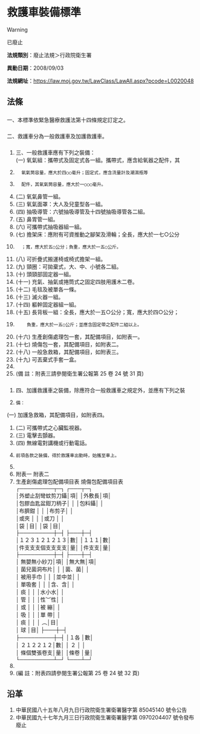 # 救護車裝備標準


> [!WARNING]
> 已廢止


**法規類別**：廢止法規＞行政院衛生署

**異動日期**：2008/09/03  

**法規網址**：https://law.moj.gov.tw/LawClass/LawAll.aspx?pcode=L0020048



## 法條
##### 
一、本標準依緊急醫療救護法第十四條規定訂定之。

##### 
二、救護車分為一般救護車及加護救護車。

##### 
1. 三、一般救護車應有下列之裝備：  
 (一) 氧氣組：攜帶式及固定式各一組。攜帶式，應含給氧器之配件，其
1.       氧氣筒容量，應大於四○○毫升；固定式，應含流量計及潮濕瓶等
1.       配件，其氧氣筒容量，應大於一○○○毫升。
1.  (二) 氧氣鼻管一組。
1.  (三) 氧氣面罩：大人及兒童型各一組。
1.  (四) 抽吸導管：六號抽吸導管及十四號抽吸導管各二組。
1.  (五) 鼻胃管一組。
1.  (六) 可攜帶式抽吸器組一組。
1.  (七) 擔架床：應附有可資推動之腳架及滑輪；全長，應大於一七○公分
1.       ；寬，應大於五○公分；負重，應大於一五○公斤。
1.  (八) 可折疊式搬運椅或椅式擔架一組。
1.  (九) 頸圈：可拋棄式，大、中、小號各二組。
1.  (十) 頭頸部固定器一組。
1.  (十一) 充氣、抽氣或捲筒式之固定四肢用護木二卷。
1.  (十二) 毛毯及被單各一條。
1.  (十三) 滅火器一組。
1.  (十四) 軀幹固定器組一組。
1.  (十五) 長背板一組：全長，應大於一五○公分；寬，應大於四○公分；
1.         負重，應大於一五○公斤；並應含固定帶之配件二組以上。
1.  (十六) 生產創傷處理包一套，其配備項目，如附表一。
1.  (十七) 燒傷包一套，其配備項目，如附表二。
1.  (十八) 一般急救箱，其配備項目，如附表三。
1.  (十九) 可丟棄式手套一盒。
1. 
1.  (備      註：附表三請參閱衛生署公報第 25 卷 24 號 31 頁)

##### 
1. 四、加護救護車之裝備，除應符合一般救護車之規定外，並應有下列之裝
1.     備：  
 (一) 加護急救箱，其配備項目，如附表四。
1.  (二) 可攜帶式之心臟監視器。
1.  (三) 電擊去顫器。
1.  (四) 無線電對講機或行動電話。
1.     前項各款之裝備，得於救護車出勤時，始攜至車上。
1. 
1. 附表一                         附表二
1. 生產創傷處理包配備項目表       燒傷包配備項目表  
┌─────────┬─┐    ┌───┬─┐  
│外塑止刮彎蚊剪刀鑷│項│    │外敷長│項│  
│包膠血匙盆鉗刀柄子│  │    │包料鑷│  │  
│布臍鉗            │  │    │布剪子│  │  
│或夾              │  │    │或刀  │  │  
│袋                │目│    │袋    │目│  
├─────────┼─┤    ├───┼─┤  
│１２３１２１２１３│數│    │１１１│數│  
│件支支支個支支支支│量│    │件支支│量│  
├─────────┼─┤    ├───┼─┤  
│      無嬰無小紗刀│項│    │無大無│項│  
│      菌兒菌洞布片│  │    │菌、菌│  │  
│      被用手巾    │  │    │並中並│  │  
│      單吸套      │  │    │含、含│  │  
│        痰        │  │    │水小水│  │  
│        管        │  │    │性︶性│  │  
│        或        │  │    │被  繃│  │  
│        吸        │  │    │單  帶│  │  
│        痰        │  │    │    ︵│目│  
│        球        │目│    ├───┼─┤  
├─────────┼─┤    │１各  │數│  
│      ２１２２１２│數│    │  ２  │  │  
│      條個雙張卷支│量│    │條卷  │量│  
└─────────┴─┘    └───┴─┘
1. 
1.  (編      註：附表四請參閱生署公報第 25 卷 24 號 32 頁)

## 沿革
1. 中華民國八十五年八月九日行政院衛生署衛署醫字第 85045140 號令公告
1. 中華民國九十七年九月三日行政院衛生署衛署醫字第 0970204407 號令發布廢止
